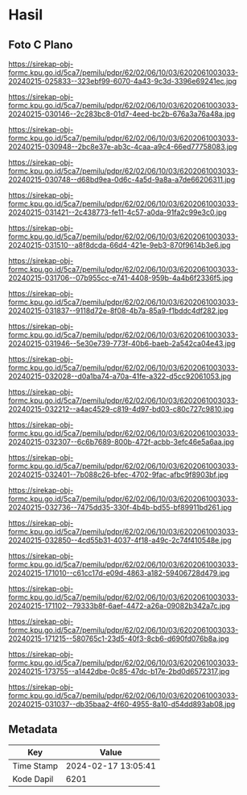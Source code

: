 # Hasil

## Foto C Plano

https://sirekap-obj-formc.kpu.go.id/5ca7/pemilu/pdpr/62/02/06/10/03/6202061003033-20240215-025833--323ebf99-6070-4a43-9c3d-3396e69241ec.jpg

https://sirekap-obj-formc.kpu.go.id/5ca7/pemilu/pdpr/62/02/06/10/03/6202061003033-20240215-030146--2c283bc8-01d7-4eed-bc2b-676a3a76a48a.jpg

https://sirekap-obj-formc.kpu.go.id/5ca7/pemilu/pdpr/62/02/06/10/03/6202061003033-20240215-030948--2bc8e37e-ab3c-4caa-a9c4-66ed77758083.jpg

https://sirekap-obj-formc.kpu.go.id/5ca7/pemilu/pdpr/62/02/06/10/03/6202061003033-20240215-030748--d68bd9ea-0d6c-4a5d-9a8a-a7de66206311.jpg

https://sirekap-obj-formc.kpu.go.id/5ca7/pemilu/pdpr/62/02/06/10/03/6202061003033-20240215-031421--2c438773-fe11-4c57-a0da-91fa2c99e3c0.jpg

https://sirekap-obj-formc.kpu.go.id/5ca7/pemilu/pdpr/62/02/06/10/03/6202061003033-20240215-031510--a8f8dcda-66d4-421e-9eb3-870f9614b3e6.jpg

https://sirekap-obj-formc.kpu.go.id/5ca7/pemilu/pdpr/62/02/06/10/03/6202061003033-20240215-031706--07b955cc-e741-4408-959b-4a4b6f2336f5.jpg

https://sirekap-obj-formc.kpu.go.id/5ca7/pemilu/pdpr/62/02/06/10/03/6202061003033-20240215-031837--9118d72e-8f08-4b7a-85a9-f1bddc4df282.jpg

https://sirekap-obj-formc.kpu.go.id/5ca7/pemilu/pdpr/62/02/06/10/03/6202061003033-20240215-031946--5e30e739-773f-40b6-baeb-2a542ca04e43.jpg

https://sirekap-obj-formc.kpu.go.id/5ca7/pemilu/pdpr/62/02/06/10/03/6202061003033-20240215-032028--d0a1ba74-a70a-41fe-a322-d5cc92061053.jpg

https://sirekap-obj-formc.kpu.go.id/5ca7/pemilu/pdpr/62/02/06/10/03/6202061003033-20240215-032212--a4ac4529-c819-4d97-bd03-c80c727c9810.jpg

https://sirekap-obj-formc.kpu.go.id/5ca7/pemilu/pdpr/62/02/06/10/03/6202061003033-20240215-032307--6c6b7689-800b-472f-acbb-3efc46e5a6aa.jpg

https://sirekap-obj-formc.kpu.go.id/5ca7/pemilu/pdpr/62/02/06/10/03/6202061003033-20240215-032401--7b088c26-bfec-4702-9fac-afbc9f8903bf.jpg

https://sirekap-obj-formc.kpu.go.id/5ca7/pemilu/pdpr/62/02/06/10/03/6202061003033-20240215-032736--7475dd35-330f-4b4b-bd55-bf89911bd261.jpg

https://sirekap-obj-formc.kpu.go.id/5ca7/pemilu/pdpr/62/02/06/10/03/6202061003033-20240215-032850--4cd55b31-4037-4f18-a49c-2c74f410548e.jpg

https://sirekap-obj-formc.kpu.go.id/5ca7/pemilu/pdpr/62/02/06/10/03/6202061003033-20240215-171010--c61cc17d-e09d-4863-a182-59406728d479.jpg

https://sirekap-obj-formc.kpu.go.id/5ca7/pemilu/pdpr/62/02/06/10/03/6202061003033-20240215-171102--79333b8f-6aef-4472-a26a-09082b342a7c.jpg

https://sirekap-obj-formc.kpu.go.id/5ca7/pemilu/pdpr/62/02/06/10/03/6202061003033-20240215-171215--580765c1-23d5-40f3-8cb6-d690fd076b8a.jpg

https://sirekap-obj-formc.kpu.go.id/5ca7/pemilu/pdpr/62/02/06/10/03/6202061003033-20240215-173755--a1442dbe-0c85-47dc-b17e-2bd0d6572317.jpg

https://sirekap-obj-formc.kpu.go.id/5ca7/pemilu/pdpr/62/02/06/10/03/6202061003033-20240215-031037--db35baa2-4f60-4955-8a10-d54dd893ab08.jpg


## Metadata

| Key        | Value               |
| ---------- | ------------------- |
| Time Stamp | 2024-02-17 13:05:41 |
| Kode Dapil | 6201                |




